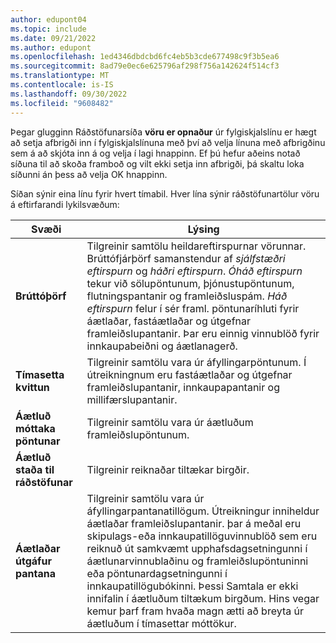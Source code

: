 ```yaml
---
author: edupont04
ms.topic: include
ms.date: 09/21/2022
ms.author: edupont
ms.openlocfilehash: 1ed4346dbdcbd6fc4eb5b3cde677498c9f3b5ea6
ms.sourcegitcommit: 8ad79e0ec6e625796af298f756a142624f514cf3
ms.translationtype: MT
ms.contentlocale: is-IS
ms.lasthandoff: 09/30/2022
ms.locfileid: "9608482"
---
```

Þegar glugginn Ráðstöfunarsíða **vöru er opnaður** úr fylgiskjalslínu er hægt að setja afbrigði inn í fylgiskjalslínuna með því að velja línuna með afbrigðinu sem á að skjóta inn á og velja í lagi hnappinn. Ef þú hefur aðeins notað síðuna til að skoða framboð og vilt ekki setja inn afbrigði, þá skaltu loka síðunni án þess að velja OK hnappinn.

Síðan sýnir eina línu fyrir hvert tímabil. Hver lína sýnir ráðstöfunartölur vöru á eftirfarandi lykilsvæðum:

| Svæði | Lýsing |
|--|--|
| **Brúttóþörf**| Tilgreinir samtölu heildareftirspurnar vörunnar. Brúttófjárþörf samanstendur af *sjálfstæðri eftirspurn* og *háðri eftirspurn*. *Óháð eftirspurn* tekur við sölupöntunum, þjónustupöntunum, flutningspantanir og framleiðsluspám. *Háð eftirspurn* felur í sér framl. pöntunaríhluti fyrir áætlaðar, fastáætlaðar og útgefnar framleiðslupantanir. Þar eru einnig vinnublöð fyrir innkaupabeiðni og áætlanagerð.|
| **Tímasetta kvittun** | Tilgreinir samtölu vara úr áfyllingarpöntunum. Í útreikningnum eru fastáætlaðar og útgefnar framleiðslupantanir, innkaupapantanir og millifærslupantanir. |
| **Áætluð móttaka pöntunar** | Tilgreinir samtölu vara úr áætluðum framleiðslupöntunum. |
| **Áætluð staða til ráðstöfunar** | Tilgreinir reiknaðar tiltækar birgðir. |
| **Áætlaðar útgáfur pantana** | Tilgreinir samtölu vara úr áfyllingarpantanatillögum. Útreikningur inniheldur áætlaðar framleiðslupantanir. þar á meðal eru skipulags-eða innkaupatillöguvinnublöð sem eru reiknuð út samkvæmt upphafsdagsetningunni í áætlunarvinnublaðinu og framleiðslupöntuninni eða pöntunardagsetningunni í innkaupatillögubókinni. Þessi Samtala er ekki innifalin í áætluðum tiltækum birgðum. Hins vegar kemur þarf fram hvaða magn ætti að breyta úr áætluðum í tímasettar móttökur. |

